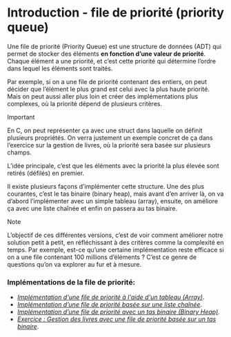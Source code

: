 
# Introduction - file de priorité (priority queue)


Une file de priorité (Priority Queue) est une structure de données (ADT) qui permet de stocker des éléments **en fonction d’une valeur de priorité**. Chaque élément a une priorité, et c’est cette priorité qui détermine l’ordre dans lequel les éléments sont traités.

Par exemple, si on a une file de priorité contenant des entiers, on peut décider que l’élément le plus grand est celui avec la plus haute priorité. Mais on peut aussi aller plus loin et créer des implémentations plus complexes, où la priorité dépend de plusieurs critères.



> [!IMPORTANT]
> En C, on peut représenter ça avec une struct dans laquelle on définit plusieurs propriétés. On verra justement un exemple concret de ça dans l’exercice sur la gestion de livres, où la priorité sera basée sur plusieurs champs.

L’idée principale, c’est que les éléments avec la priorité la plus élevée sont retirés (défilés) en premier.

Il existe plusieurs façons d’implémenter cette structure. Une des plus courantes, c’est le tas binaire (binary heap), mais avant d’en arriver là, on va d’abord l’implémenter avec un simple tableau (array), ensuite, on améliore ça avec une liste chaînée et enfin on passera au tas binaire.

> [!NOTE]
> L’objectif de ces différentes versions, c’est de voir comment améliorer notre solution petit à petit, en réfléchissant à des critères comme la complexité en temps.
Par exemple, est-ce qu’une certaine implémentation reste efficace si on a une file contenant 100 millions d’éléments ? C’est ce genre de questions qu’on va explorer au fur et à mesure.


### Implémentations de la file de priorité:

* *[Implémentation d'une file de priorité à l'aide d'un tableau (Array)](https://solify2.github.io/programmation-2-doc/docs/s%C3%A9ance_2/pq/3_pq_array/)*.
* *[Implémentation d’une file de priorité basée sur une liste chaînée](https://solify2.github.io/programmation-2-doc/docs/s%C3%A9ance_2/pq/4_pq_list/)*.
* *[Implémentation d’une file de priorité avec un tas binaire (Binary Heap)](https://solify2.github.io/programmation-2-doc/docs/s%C3%A9ance_2/pq/5_pq_tree/)*.
* *[Exercice : Gestion des livres avec une file de priorité basée sur un tas binaire](https://solify2.github.io/programmation-2-doc/docs/s%C3%A9ance_2/pq/6_pq_books/)*.